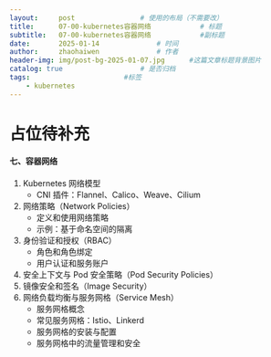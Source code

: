 ```yaml
---
layout:     post   				# 使用的布局（不需要改）
title:      07-00-kubernetes容器网络 			# 标题 
subtitle:   07-00-kubernetes容器网络 			#副标题
date:       2025-01-14 				# 时间
author:     zhaohaiwen 				# 作者
header-img: img/post-bg-2025-01-07.jpg		#这篇文章标题背景图片
catalog: true 					# 是否归档
tags:						#标签
    - kubernetes
---
```

# 占位待补充

#### 七、容器网络

1. Kubernetes 网络模型
   - CNI 插件：Flannel、Calico、Weave、Cilium
2. 网络策略（Network Policies）
   - 定义和使用网络策略
   - 示例：基于命名空间的隔离
3. 身份验证和授权（RBAC）
   - 角色和角色绑定
   - 用户认证和服务账户
4. 安全上下文与 Pod 安全策略（Pod Security Policies）
5. 镜像安全和签名（Image Security）
6. 网络负载均衡与服务网格（Service Mesh）
   - 服务网格概念
   - 常见服务网格：Istio、Linkerd
   - 服务网格的安装与配置
   - 服务网格中的流量管理和安全
